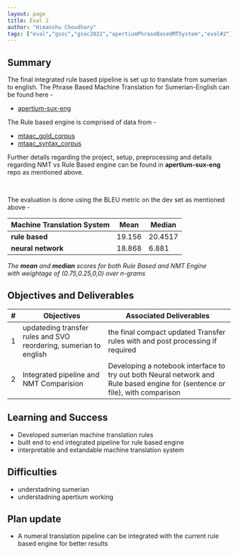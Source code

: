 ```yaml
---
layout: page
title: Eval 2
author: "Himanshu Choudhary"
tags: ["eval","gsoc","gsoc2022","apertiumPhraseBasedMTSystem","eval#2"]
---
```


## Summary

The final integrated rule based pipeline is set up to translate from sumerian to english. The Phrase Based Machine Translation for Sumerian-English can be found here - 
* [apertium-sux-eng](https://github.com/cdli-gh/apertium-sux-eng)

The Rule based engine is comprised of data from -
- [mtaac_gold_corpus](https://github.com/cdli-gh/mtaac_gold_corpus)
- [mtaac_syntax_corpus](https://github.com/cdli-gh/mtaac_syntax_corpus/tree/master/parallel/consolidated)

Further details regarding the project, setup, preprocessing and details regarding NMT vs Rule Based engine can be found in **apertium-sux-eng** repo as mentioned above.

<br/>

The evaluation is done using the BLEU metric on the dev set as mentioned above - 


| Machine Translation System  | Mean  | Median |
|---|---|---|
| **rule based**     | 19.156  |  20.4517 |
|  **neural network** |  18.868 | 6.881  |

*The **mean** and **median** scores for both Rule Based and NMT Engine* \
*with weightage of (0.75,0.25,0,0) over n-grams*



## Objectives and Deliverables
| \# | Objectives                    | Associated Deliverables         |
| --- | ----------------------------- | ------- |
| 1 | updateding transfer rules and SVO reordering, sumerian to english | the final compact updated Transfer rules with and post processing if required |
| 2 |Integrated pipeline and NMT Comparision | Developing a notebook interface to try out both Neural network and Rule based engine for (sentence or file), with comparison |  |



## Learning and Success
- Developed sumerian machine translation rules
- built end to end integrated pipeline for rule based engine 
- interpretable and extandable machine translation system

## Difficulties
- understadning sumerian
- understadning apertium working

## Plan update
- A numeral translation pipeline can be integrated with the current rule based engine for better results

